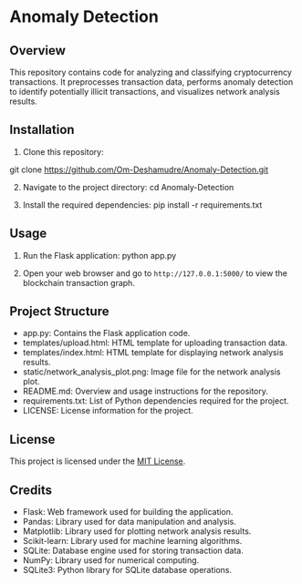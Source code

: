 # Anomaly Detection

## Overview
This repository contains code for analyzing and classifying cryptocurrency transactions. It preprocesses transaction data, performs anomaly detection to identify potentially illicit transactions, and visualizes network analysis results.

## Installation
1. Clone this repository:

git clone https://github.com/Om-Deshamudre/Anomaly-Detection.git


2. Navigate to the project directory:
cd Anomaly-Detection

3. Install the required dependencies:
pip install -r requirements.txt

## Usage
1. Run the Flask application:
python app.py

2. Open your web browser and go to `http://127.0.0.1:5000/` to view the blockchain transaction graph.

## Project Structure
- app.py: Contains the Flask application code.
- templates/upload.html: HTML template for uploading transaction data.
- templates/index.html: HTML template for displaying network analysis results.
- static/network_analysis_plot.png: Image file for the network analysis plot.
- README.md: Overview and usage instructions for the repository.
- requirements.txt: List of Python dependencies required for the project.
- LICENSE: License information for the project.

## License
This project is licensed under the [MIT License](LICENSE).

## Credits
- Flask: Web framework used for building the application.
- Pandas: Library used for data manipulation and analysis.
- Matplotlib: Library used for plotting network analysis results.
- Scikit-learn: Library used for machine learning algorithms.
- SQLite: Database engine used for storing transaction data.
- NumPy: Library used for numerical computing.
- SQLite3: Python library for SQLite database operations.
